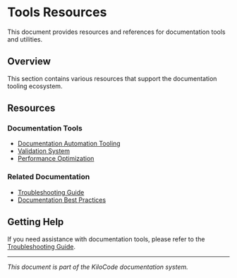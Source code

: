 # Tools Resources

This document provides resources and references for documentation tools and utilities.

## Overview

This section contains various resources that support the documentation tooling ecosystem.

## Resources

### Documentation Tools
- [Documentation Automation Tooling](DOC_AUTOMATION_TOOLING.md)
- [Validation System](VALIDATION_SYSTEM.md)
- [Performance Optimization](PERFORMANCE_OPTIMIZATION.md)

### Related Documentation
- [Troubleshooting Guide](TROUBLESHOOTING_GUIDE.md)
- [Documentation Best Practices](DOCUMENTATION_BEST_PRACTICES.md)

## Getting Help

If you need assistance with documentation tools, please refer to the [Troubleshooting Guide](TROUBLESHOOTING_GUIDE.md).

---

*This document is part of the KiloCode documentation system.*
